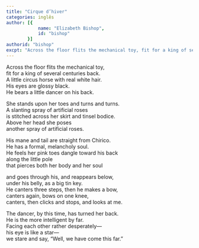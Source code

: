 ```yaml
---
title: "Cirque d’hiver"
categories: inglês
author: [{
			name: "Elizabeth Bishop",
			id: "bishop"
		}]
authorid: "bishop"
excpt: "Across the floor flits the mechanical toy, fit for a king of several centuries back."
---
```

Across the floor flits the mechanical toy, \
fit for a king of several centuries back. \
A little circus horse with real white hair. \
His eyes are glossy black. \
He bears a little dancer on his back.

She stands upon her toes and turns and turns. \
A slanting spray of artificial roses \
is stitched across her skirt and tinsel bodice. \
Above her head she poses \
another spray of artificial roses.

His mane and tail are straight from Chirico. \
He has a formal, melancholy soul. \
He feels her pink toes dangle toward his back \
along the little pole \
that pierces both her body and her soul

and goes through his, and reappears below, \
under his belly, as a big tin key. \
He canters three steps, then he makes a bow, \
canters again, bows on one knee, \
canters, then clicks and stops, and looks at me.

The dancer, by this time, has turned her back. \
He is the more intelligent by far. \
Facing each other rather desperately— \
his eye is like a star— \
we stare and say, “Well, we have come this far.”